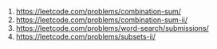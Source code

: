 1) https://leetcode.com/problems/combination-sum/
2) https://leetcode.com/problems/combination-sum-ii/
3) https://leetcode.com/problems/word-search/submissions/
4) https://leetcode.com/problems/subsets-ii/

